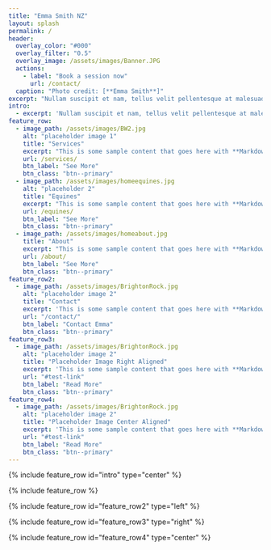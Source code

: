 ```yaml
---
title: "Emma Smith NZ"
layout: splash
permalink: /
header:
  overlay_color: "#000"
  overlay_filter: "0.5"
  overlay_image: /assets/images/Banner.JPG
  actions:
    - label: "Book a session now"
      url: /contact/
  caption: "Photo credit: [**Emma Smith**]"
excerpt: "Nullam suscipit et nam, tellus velit pellentesque at malesuada, enim eaque. Quis nulla, netus tempor in diam gravida tincidunt, *proin faucibus* voluptate felis id sollicitudin."
intro: 
  - excerpt: 'Nullam suscipit et nam, tellus velit pellentesque at malesuada, enim eaque. Quis nulla, netus tempor in diam gravida tincidunt, *proin faucibus* voluptate felis id sollicitudin. Centered with `type="center"`'
feature_row:
  - image_path: /assets/images/BW2.jpg
    alt: "placeholder image 1"
    title: "Services"
    excerpt: "This is some sample content that goes here with **Markdown** formatting."
    url: /services/
    btn_label: "See More"
    btn_class: "btn--primary"
  - image_path: /assets/images/homeequines.jpg
    alt: "placeholder 2"
    title: "Equines"
    excerpt: "This is some sample content that goes here with **Markdown** formatting."
    url: /equines/
    btn_label: "See More"
    btn_class: "btn--primary"
  - image_path: /assets/images/homeabout.jpg
    title: "About"
    excerpt: "This is some sample content that goes here with **Markdown** formatting."
    url: /about/
    btn_label: "See More"
    btn_class: "btn--primary"
feature_row2:
  - image_path: /assets/images/BrightonRock.jpg
    alt: "placeholder image 2"
    title: "Contact"
    excerpt: 'This is some sample content that goes here with **Markdown** formatting. Left aligned with `type="left"`'
    url: "/contact/"
    btn_label: "Contact Emma"
    btn_class: "btn--primary"
feature_row3:
  - image_path: /assets/images/BrightonRock.jpg
    alt: "placeholder image 2"
    title: "Placeholder Image Right Aligned"
    excerpt: 'This is some sample content that goes here with **Markdown** formatting. Right aligned with `type="right"`'
    url: "#test-link"
    btn_label: "Read More"
    btn_class: "btn--primary"
feature_row4:
  - image_path: /assets/images/BrightonRock.jpg
    alt: "placeholder image 2"
    title: "Placeholder Image Center Aligned"
    excerpt: 'This is some sample content that goes here with **Markdown** formatting. Centered with `type="center"`'
    url: "#test-link"
    btn_label: "Read More"
    btn_class: "btn--primary"
---
```


{% include feature_row id="intro" type="center" %}

{% include feature_row %}

{% include feature_row id="feature_row2" type="left" %}

{% include feature_row id="feature_row3" type="right" %}

{% include feature_row id="feature_row4" type="center" %}